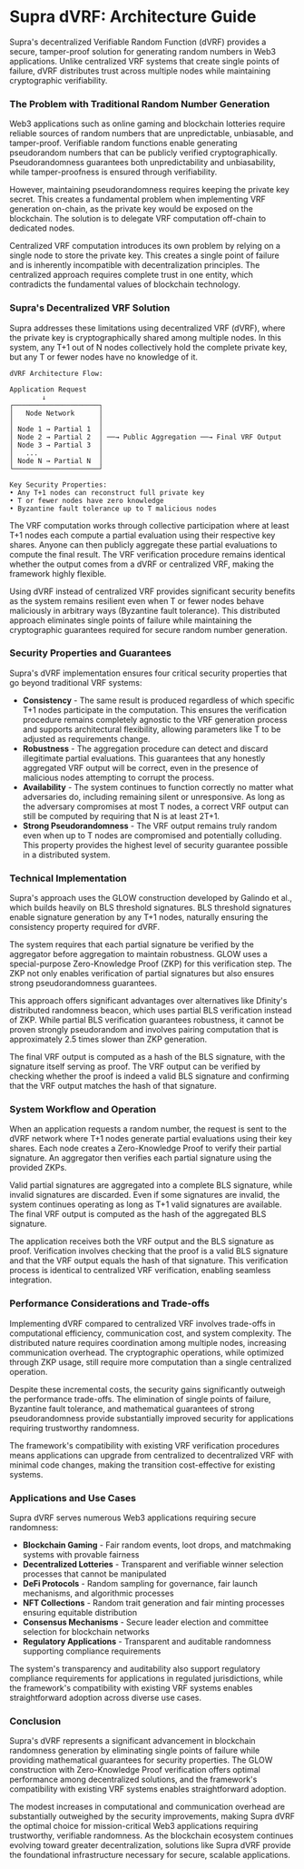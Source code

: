 # Supra  dVRF: Architecture Guide

Supra's decentralized Verifiable Random Function (dVRF) provides a secure, tamper-proof solution for generating random numbers in Web3 applications. Unlike centralized VRF systems that create single points of failure, dVRF distributes trust across multiple nodes while maintaining cryptographic verifiability.

### The Problem with Traditional Random Number Generation

Web3 applications such as online gaming and blockchain lotteries require reliable sources of random numbers that are unpredictable, unbiasable, and tamper-proof. Verifiable random functions enable generating pseudorandom numbers that can be publicly verified cryptographically. Pseudorandomness guarantees both unpredictability and unbiasability, while tamper-proofness is ensured through verifiability.

However, maintaining pseudorandomness requires keeping the private key secret. This creates a fundamental problem when implementing VRF generation on-chain, as the private key would be exposed on the blockchain. The solution is to delegate VRF computation off-chain to dedicated nodes.

Centralized VRF computation introduces its own problem by relying on a single node to store the private key. This creates a single point of failure and is inherently incompatible with decentralization principles. The centralized approach requires complete trust in one entity, which contradicts the fundamental values of blockchain technology.

### Supra's Decentralized VRF Solution

Supra addresses these limitations using decentralized VRF (dVRF), where the private key is cryptographically shared among multiple nodes. In this system, any T+1 out of N nodes collectively hold the complete private key, but any T or fewer nodes have no knowledge of it.

```
dVRF Architecture Flow:

Application Request
        ↓
┌─────────────────────┐
│   Node Network      │
│                     │
│ Node 1 → Partial 1  │
│ Node 2 → Partial 2  │ ──→ Public Aggregation ──→ Final VRF Output
│ Node 3 → Partial 3  │
│   ...               │
│ Node N → Partial N  │
└─────────────────────┘

Key Security Properties:
• Any T+1 nodes can reconstruct full private key
• T or fewer nodes have zero knowledge
• Byzantine fault tolerance up to T malicious nodes
```

The VRF computation works through collective participation where at least T+1 nodes each compute a partial evaluation using their respective key shares. Anyone can then publicly aggregate these partial evaluations to compute the final result. The VRF verification procedure remains identical whether the output comes from a dVRF or centralized VRF, making the framework highly flexible.

Using dVRF instead of centralized VRF provides significant security benefits as the system remains resilient even when T or fewer nodes behave maliciously in arbitrary ways (Byzantine fault tolerance). This distributed approach eliminates single points of failure while maintaining the cryptographic guarantees required for secure random number generation.

### Security Properties and Guarantees

Supra's dVRF implementation ensures four critical security properties that go beyond traditional VRF systems:

* **Consistency** - The same result is produced regardless of which specific T+1 nodes participate in the computation. This ensures the verification procedure remains completely agnostic to the VRF generation process and supports architectural flexibility, allowing parameters like T to be adjusted as requirements change.
* **Robustness** - The aggregation procedure can detect and discard illegitimate partial evaluations. This guarantees that any honestly aggregated VRF output will be correct, even in the presence of malicious nodes attempting to corrupt the process.
* **Availability** - The system continues to function correctly no matter what adversaries do, including remaining silent or unresponsive. As long as the adversary compromises at most T nodes, a correct VRF output can still be computed by requiring that N is at least 2T+1.
* **Strong Pseudorandomness** - The VRF output remains truly random even when up to T nodes are compromised and potentially colluding. This property provides the highest level of security guarantee possible in a distributed system.

### Technical Implementation

Supra's approach uses the GLOW construction developed by Galindo et al., which builds heavily on BLS threshold signatures. BLS threshold signatures enable signature generation by any T+1 nodes, naturally ensuring the consistency property required for dVRF.

The system requires that each partial signature be verified by the aggregator before aggregation to maintain robustness. GLOW uses a special-purpose Zero-Knowledge Proof (ZKP) for this verification step. The ZKP not only enables verification of partial signatures but also ensures strong pseudorandomness guarantees.

This approach offers significant advantages over alternatives like Dfinity's distributed randomness beacon, which uses partial BLS verification instead of ZKP. While partial BLS verification guarantees robustness, it cannot be proven strongly pseudorandom and involves pairing computation that is approximately 2.5 times slower than ZKP generation.

The final VRF output is computed as a hash of the BLS signature, with the signature itself serving as proof. The VRF output can be verified by checking whether the proof is indeed a valid BLS signature and confirming that the VRF output matches the hash of that signature.

### System Workflow and Operation

When an application requests a random number, the request is sent to the dVRF network where T+1 nodes generate partial evaluations using their key shares. Each node creates a Zero-Knowledge Proof to verify their partial signature. An aggregator then verifies each partial signature using the provided ZKPs.

Valid partial signatures are aggregated into a complete BLS signature, while invalid signatures are discarded. Even if some signatures are invalid, the system continues operating as long as T+1 valid signatures are available. The final VRF output is computed as the hash of the aggregated BLS signature.

The application receives both the VRF output and the BLS signature as proof. Verification involves checking that the proof is a valid BLS signature and that the VRF output equals the hash of that signature. This verification process is identical to centralized VRF verification, enabling seamless integration.

### Performance Considerations and Trade-offs

Implementing dVRF compared to centralized VRF involves trade-offs in computational efficiency, communication cost, and system complexity. The distributed nature requires coordination among multiple nodes, increasing communication overhead. The cryptographic operations, while optimized through ZKP usage, still require more computation than a single centralized operation.

Despite these incremental costs, the security gains significantly outweigh the performance trade-offs. The elimination of single points of failure, Byzantine fault tolerance, and mathematical guarantees of strong pseudorandomness provide substantially improved security for applications requiring trustworthy randomness.

The framework's compatibility with existing VRF verification procedures means applications can upgrade from centralized to decentralized VRF with minimal code changes, making the transition cost-effective for existing systems.

### Applications and Use Cases

Supra dVRF serves numerous Web3 applications requiring secure randomness:

* **Blockchain Gaming** - Fair random events, loot drops, and matchmaking systems with provable fairness
* **Decentralized Lotteries** - Transparent and verifiable winner selection processes that cannot be manipulated
* **DeFi Protocols** - Random sampling for governance, fair launch mechanisms, and algorithmic processes
* **NFT Collections** - Random trait generation and fair minting processes ensuring equitable distribution
* **Consensus Mechanisms** - Secure leader election and committee selection for blockchain networks
* **Regulatory Applications** - Transparent and auditable randomness supporting compliance requirements

The system's transparency and auditability also support regulatory compliance requirements for applications in regulated jurisdictions, while the framework's compatibility with existing VRF systems enables straightforward adoption across diverse use cases.

### Conclusion

Supra's dVRF represents a significant advancement in blockchain randomness generation by eliminating single points of failure while providing mathematical guarantees for security properties. The GLOW construction with Zero-Knowledge Proof verification offers optimal performance among decentralized solutions, and the framework's compatibility with existing VRF systems enables straightforward adoption.

The modest increases in computational and communication overhead are substantially outweighed by the security improvements, making Supra dVRF the optimal choice for mission-critical Web3 applications requiring trustworthy, verifiable randomness. As the blockchain ecosystem continues evolving toward greater decentralization, solutions like Supra dVRF provide the foundational infrastructure necessary for secure, scalable applications.
